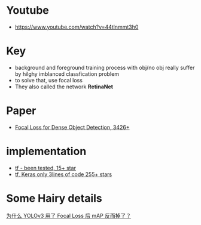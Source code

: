 # Youtube
* https://www.youtube.com/watch?v=44tlnmmt3h0

# Key
* background and foreground training process with obj/no obj really suffer by hilghy imblanced classfication problem
* to solve that, use focal loss
* They also called the network **RetinaNet**

# Paper
* [Focal Loss for Dense Object Detection, 3426+](http://openaccess.thecvf.com/content_ICCV_2017/papers/Lin_Focal_Loss_for_ICCV_2017_paper.pdf)

# implementation
* [tf - been tested, 15+ star](https://github.com/artemmavrin/focal-loss)
* [tf, Keras only 3lines of code 255+ stars](https://github.com/mkocabas/focal-loss-keras/blob/master/focal_loss.py)
  
# Some Hairy details
[为什么 YOLOv3 用了 Focal Loss 后 mAP 反而掉了？](https://www.zhihu.com/question/293369755)